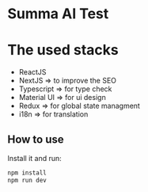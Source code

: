 # Summa AI Test
# The used stacks
- ReactJS
- NextJS => to improve the SEO
- Typescript => for type check
- Material UI => for ui design
- Redux => for global state managment
- i18n => for translation

## How to use

Install it and run:

```sh
npm install
npm run dev
```

